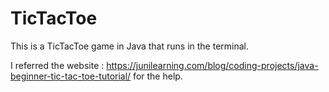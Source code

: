 # TicTacToe
This is a TicTacToe game in Java that runs in the terminal. 

I referred the website : https://junilearning.com/blog/coding-projects/java-beginner-tic-tac-toe-tutorial/
for the help.
